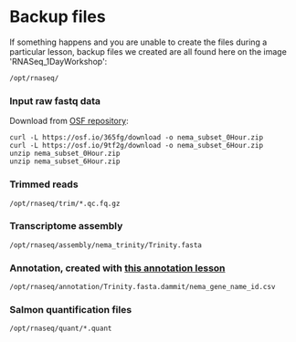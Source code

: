 # Backup files

If something happens and you are unable to create the files during a particular lesson, backup files we created are all found here on the image 'RNASeq_1DayWorkshop':

```
/opt/rnaseq/
```

### Input raw fastq data

Download from [OSF repository](https://osf.io/72bu3/):

```
curl -L https://osf.io/365fg/download -o nema_subset_0Hour.zip
curl -L https://osf.io/9tf2g/download -o nema_subset_6Hour.zip
unzip nema_subset_0Hour.zip
unzip nema_subset_6Hour.zip
```

### Trimmed reads

```
/opt/rnaseq/trim/*.qc.fq.gz
```

### Transcriptome assembly

```
/opt/rnaseq/assembly/nema_trinity/Trinity.fasta
```

### Annotation, created with [this annotation lesson](https://angus.readthedocs.io/en/2018/dammit_annotation.html)

```
/opt/rnaseq/annotation/Trinity.fasta.dammit/nema_gene_name_id.csv
```

### Salmon quantification files

```
/opt/rnaseq/quant/*.quant
```
